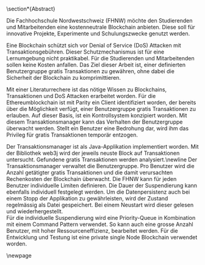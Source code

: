 \section*{Abstract}

Die Fachhochschule Nordwestschweiz (FHNW) möchte den Studierenden und Mitarbeitenden
eine kostenneutrale Blockchain anbieten. Diese soll für innovative Projekte,
Experimente und Schulungszwecke genutzt werden.

Eine Blockchain schützt sich vor Denial of Service (DoS) Attacken mit
Transaktionsgebühren. Dieser Schutzmechanismus ist für eine Lernumgebung nicht
praktikabel. Für die Studierenden und Mitarbeitenden sollen keine Kosten
anfallen. Das Ziel dieser Arbeit ist, einer definierten Benutzergruppe gratis
Transaktionen zu gewähren, ohne dabei die Sicherheit der Blockchain zu
komprimittieren.

Mit einer Literaturrechere ist das nötige Wissen zu Blockchains, Transaktionen
und DoS Attacken erarbeitet worden. Für die Ethereumblockchain ist mit Parity ein
Client identifiziert worden, der bereits über die Möglichkeit verfügt,  einer
Benutzergruppe gratis Transaktionen zu erlauben. Auf dieser Basis, ist ein
Kontrollsystem konzipiert worden. Mit diesem Transaktionsmanager kann das
Verhalten der Benutzergruppe überwacht werden. Stellt ein Benutzer eine
Bedrohung dar, wird ihm das Privileg für gratis Transaktionen temporär entzogen.

Der Transaktionsmanager ist als Java-Applikation implementiert worden. Mit der
Bibliothek web3j wird der jeweils neuste Block auf Transaktionen untersucht.
Gefundene gratis Transaktionen werden analysiert.\newline 
Der Transaktionsmanager verwaltet die
Benutzergruppe. Pro Benutzer wird die Anzahl getätigter gratis Transaktionen und
die damit verursachten Rechenkosten der Blockchain überwacht. Die FHNW kann für jeden Benutzer
individuelle Limiten definieren. Die Dauer der Suspendierung kann ebenfalls
individuell festgelegt werden. Um die Datenpersistenz auch bei einem Stopp der
Applikation zu gewährleisten, wird der Zustand regelmässig als Datei
gespeichert. Bei einem Neustart wird dieser gelesen und wiederhergestellt.  
Für die individuelle Suspendierung wird eine Priority-Queue in Kombination mit
einem Command Pattern verwendet. So kann auch eine grosse Anzahl Benutzer, mit
hoher Ressourceneffizienz, bearbeitet werden.
Für die Entwicklung und Testung ist eine private single Node Blockchain
verwendet worden. 

\newpage
